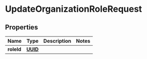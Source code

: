 

# UpdateOrganizationRoleRequest

## Properties

Name | Type | Description | Notes
------------ | ------------- | ------------- | -------------
**roleId** | [**UUID**](UUID.md) |  | 



